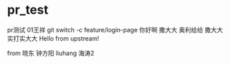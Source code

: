 # pr_test
pr测试
01王祥
git switch -c feature/login-page
你好啊
撒大大
奥利给给
撒大大实打实大大
Hello from upstream!


from 晓东
钟方阳
liuhang 
海涛2

